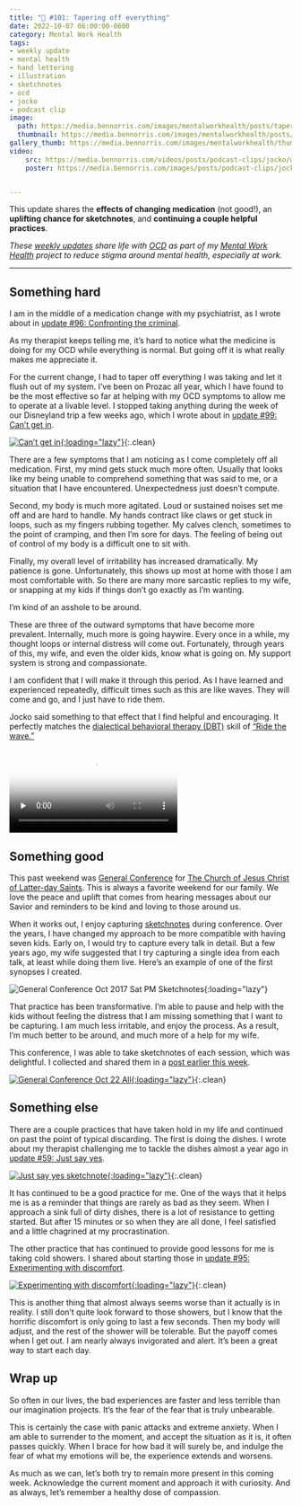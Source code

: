 ```yaml
---
title: "🧠 #101: Tapering off everything"
date: 2022-10-07 06:00:00-0600
category: Mental Work Health
tags:
- weekly update
- mental health
- hand lettering
- illustration
- sketchnotes
- ocd
- jocko
- podcast clip
image: 
  path: https://media.bennorris.com/images/mentalworkhealth/posts/tapering-off-everything.jpg
  thumbnail: https://media.bennorris.com/images/mentalworkhealth/posts/thumbnails/tapering-off-everything.jpg
gallery_thumb: https://media.bennorris.com/images/mentalworkhealth/thumbs/tapering-off-everything.jpg
video: 
    src: https://media.bennorris.com/videos/posts/podcast-clips/jocko/waves-of-emotion.mov
    poster: https://media.bennorris.com/images/posts/podcast-clips/jocko/waves-of-emotion.jpeg


---
```



This update shares the **effects of changing medication** (not good!), an **uplifting chance for sketchnotes**, and **continuing a couple helpful practices**.

_These [weekly updates](https://bennorris.com/tags/weekly-update/) share life with [OCD](https://bennorris.com/tags/ocd/) as part of my [Mental Work Health](https://bennorris.com/mental-work-health/) project to reduce stigma around mental health, especially at work._

***

## Something hard

I am in the middle of a medication change with my psychiatrist, as I wrote about in [update #96: Confronting the criminal](https://bennorris.com/2022/09/02/confronting-the-criminal#something-else).

As my therapist keeps telling me, it’s hard to notice what the medicine is doing for my OCD while everything is normal. But going off it is what really makes me appreciate it.

For the current change, I had to taper off everything I was taking and let it flush out of my system. I’ve been on Prozac all year, which I have found to be the most effective so far at helping with my OCD symptoms to allow me to operate at a livable level. I stopped taking anything during the week of our Disneyland trip a few weeks ago, which I wrote about in [update #99: Can’t get in](https://bennorris.com/2022/09/23/cant-get-in).

[![Can’t get in](https://media.bennorris.com/images/mentalworkhealth/posts/cant-get-in.jpeg){:loading="lazy"}](https://bennorris.com/2022/09/23/cant-get-in){:.clean}

There are a few symptoms that I am noticing as I come completely off all medication. First, my mind gets stuck much more often. Usually that looks like my being unable to comprehend something that was said to me, or a situation that I have encountered. Unexpectedness just doesn’t compute.

Second, my body is much more agitated. Loud or sustained noises set me off and are hard to handle. My hands contract like claws or get stuck in loops, such as my fingers rubbing together. My calves clench, sometimes to the point of cramping, and then I’m sore for days. The feeling of being out of control of my body is a difficult one to sit with.

Finally, my overall level of irritability has increased dramatically. My patience is gone. Unfortunately, this shows up most at home with those I am most comfortable with. So there are many more sarcastic replies to my wife, or snapping at my kids if things don’t go exactly as I’m wanting.

I’m kind of an asshole to be around.

These are three of the outward symptoms that have become more prevalent. Internally, much more is going haywire. Every once in a while, my thought loops or internal distress will come out. Fortunately, through years of this, my wife, and even the older kids, know what is going on. My support system is strong and compassionate.

I am confident that I will make it through this period. As I have learned and experienced repeatedly, difficult times such as this are like waves. They will come and go, and I just have to ride them.

Jocko said something to that effect that I find helpful and encouraging. It perfectly matches the [dialectical behavioral therapy (DBT)](https://en.wikipedia.org/wiki/Dialectical_behavior_therapy) skill of [“Ride the wave.”](https://dbtselfhelp.com/dbt-skills-list/emotion-regulation/ride-the-wave/)

<div class="embed-responsive embed-responsive-16by9">
    <video class="embed-responsive-item" controls="controls" playsinline="playsinline" src="https://media.bennorris.com/videos/posts/podcast-clips/jocko/waves-of-emotion.mov" poster="https://media.bennorris.com/images/posts/podcast-clips/jocko/waves-of-emotion.jpeg" style="background-image:url(https://media.bennorris.com/images/posts/podcast-clips/jocko/waves-of-emotion.jpeg);background-size:contain;background-repeat:no-repeat;" preload="none"></video>
</div>


## Something good

This past weekend was [General Conference](https://bennorris.com/tags/general-conference/) for [The Church of Jesus Christ of Latter-day Saints](https://www.churchofjesuschrist.org/ComeuntoChrist). This is always a favorite weekend for our family. We love the peace and uplift that comes from hearing messages about our Savior and reminders to be kind and loving to those around us.

When it works out, I enjoy capturing [sketchnotes](https://bennorris.com/tags/sketchnotes/) during conference. Over the years, I have changed my approach to be more compatible with having seven kids. Early on, I would try to capture every talk in detail. But a few years ago, my wife suggested that I try capturing a single idea from each talk, at least while doing them live. Here’s an example of one of the first synopses I created.

![General Conference Oct 2017 Sat PM Sketchnotes](https://media.bennorris.com/images/gospelsketcher/general-conference/oct-2017/oct-17-2-sat-pm.jpg){:loading="lazy"}

That practice has been transformative. I’m able to pause and help with the kids without feeling the distress that I am missing something that I want to be capturing. I am much less irritable, and enjoy the process. As a result, I’m much better to be around, and much more of a help for my wife.

This conference, I was able to take sketchnotes of each session, which was delightful. I collected and shared them in a [post earlier this week](https://bennorris.com/2022/10/03/general-conference-oct-22-sketchnotes).

[![General Conference Oct 22 All](https://media.bennorris.com/images/gospelsketcher/posts/general-conference-oct-22-all.jpeg){:loading="lazy"}](https://bennorris.com/2022/10/03/general-conference-oct-22-sketchnotes){:.clean}


## Something else

There are a couple practices that have taken hold in my life and continued on past the point of typical discarding. The first is doing the dishes. I wrote about my therapist challenging me to tackle the dishes almost a year ago in [update #59: Just say yes](https://bennorris.com/2021/11/05/just-say-yes#something-good).

[![Just say yes sketchnote](https://media.bennorris.org/images/mentalworkhealth/posts/just-say-yes.jpg){:loading="lazy"}](https://bennorris.com/2021/11/05/just-say-yes#something-good){:.clean}

It has continued to be a good practice for me. One of the ways that it helps me is as a reminder that things are rarely as bad as they seem. When I approach a sink full of dirty dishes, there is a lot of resistance to getting started. But after 15 minutes or so when they are all done, I feel satisfied and a little chagrined at my procrastination.

The other practice that has continued to provide good lessons for me is taking cold showers. I shared about starting those in [update #95: Experimenting with discomfort](https://bennorris.com/2022/08/26/experimenting-with-discomfort#something-good).

[![Experimenting with discomfort](https://media.bennorris.com/images/mentalworkhealth/posts/experimenting-with-discomfort.jpg){:loading="lazy"}](https://bennorris.com/2022/08/26/experimenting-with-discomfort#something-good){:.clean}

This is another thing that almost always seems worse than it actually is in reality. I still don’t quite look forward to those showers, but I know that the horrific discomfort is only going to last a few seconds. Then my body will adjust, and the rest of the shower will be tolerable. But the payoff comes when I get out. I am nearly always invigorated and alert. It’s been a great way to start each day.


## Wrap up

So often in our lives, the bad experiences are faster and less terrible than our imagination projects. It’s the fear of the fear that is truly unbearable.

This is certainly the case with panic attacks and extreme anxiety. When I am able to surrender to the moment, and accept the situation as it is, it often passes quickly. When I brace for how bad it will surely be, and indulge the fear of what my emotions will be, the experience extends and worsens.

As much as we can, let’s both try to remain more present in this coming week. Acknowledge the current moment and approach it with curiosity. And as always, let’s remember a healthy dose of compassion.



